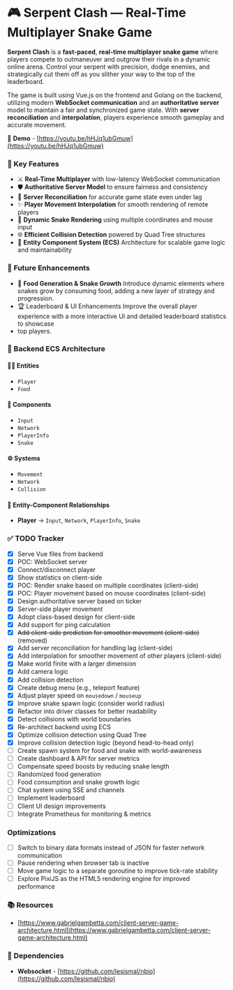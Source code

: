 # 🎮 Serpent Clash — Real-Time Multiplayer Snake Game
**Serpent Clash** is a **fast-paced**, **real-time multiplayer snake game** where players compete to outmaneuver and 
outgrow their rivals in a dynamic online arena. Control your serpent with precision, dodge enemies, and strategically 
cut them off as you slither your way to the top of the leaderboard.

The game is built using Vue.js on the frontend and Golang on the backend, utilizing modern **WebSocket communication** and 
an **authoritative server** model to maintain a fair and synchronized game state. With **server reconciliation** and 
**interpolation**, players experience smooth gameplay and accurate movement.

🎥 **Demo** - [https://youtu.be/hHJq1ubGmuw](https://youtu.be/hHJq1ubGmuw)

### 🔑 Key Features
- ⚔️ **Real-Time Multiplayer** with low-latency WebSocket communication
- 🛡️ **Authoritative Server Model** to ensure fairness and consistency
- 🔄 **Server Reconciliation** for accurate game state even under lag
- ✨ **Player Movement Interpolation** for smooth rendering of remote players
- 🐍 **Dynamic Snake Rendering** using multiple coordinates and mouse input
- 🌐 **Efficient Collision Detection** powered by Quad Tree structures
- 🧩 **Entity Component System (ECS)** Architecture for scalable game logic and maintainability

### 🚀 Future Enhancements
- 🍎 **Food Generation & Snake Growth**
  Introduce dynamic elements where snakes grow by consuming food, adding a new layer of strategy and progression.
- 🏆 Leaderboard & UI Enhancements
  Improve the overall player experience with a more interactive UI and detailed leaderboard statistics to showcase 
- top players.

### 🧱 Backend ECS Architecture

#### 🧍‍♂️ Entities
- `Player`
- `Food`

#### 🧩 Components
- `Input`
- `Network`
- `PlayerInfo`
- `Snake`

#### ⚙️ Systems
- `Movement`
- `Network`
- `Collision`

#### 🔗 Entity-Component Relationships
- **Player** -> `Input`, `Network`, `PlayerInfo`, `Snake`

### ✅ TODO Tracker
- [x] Serve Vue files from backend
- [x] POC: WebSocket server
- [x] Connect/disconnect player
- [x] Show statistics on client-side
- [x] POC: Render snake based on multiple coordinates (client-side)
- [x] POC: Player movement based on mouse coordinates (client-side)
- [x] Design authoritative server based on ticker
- [x] Server-side player movement
- [x] Adopt class-based design for client-side
- [x] Add support for ping calculation
- [x] ~~Add client-side prediction for smoother movement (client-side)~~ (removed)
- [x] Add server reconciliation for handling lag (client-side)
- [x] Add interpolation for smoother movement of other players (client-side)
- [x] Make world finite with a larger dimension
- [x] Add camera logic
- [x] Add collision detection
- [x] Create debug menu (e.g., teleport feature)
- [x] Adjust player speed on `mousedown` / `mouseup`
- [x] Improve snake spawn logic (consider world radius)
- [x] Refactor into driver classes for better readability
- [x] Detect collisions with world boundaries
- [x] Re-architect backend using ECS
- [x] Optimize collision detection using Quad Tree
- [x] Improve collision detection logic (beyond head-to-head only)
- [ ] Create spawn system for food and snake with world-awareness
- [ ] Create dashboard & API for server metrics
- [ ] Compensate speed boosts by reducing snake length
- [ ] Randomized food generation
- [ ] Food consumption and snake growth logic
- [ ] Chat system using SSE and channels
- [ ] Implement leaderboard
- [ ] Client UI design improvements
- [ ] Integrate Prometheus for monitoring & metrics

### Optimizations
- [ ] Switch to binary data formats instead of JSON for faster network communication
- [ ] Pause rendering when browser tab is inactive
- [ ] Move game logic to a separate goroutine to improve tick-rate stability
- [ ] Explore PixiJS as the HTML5 rendering engine for improved performance

### 📚 Resources
- [https://www.gabrielgambetta.com/client-server-game-architecture.html](https://www.gabrielgambetta.com/client-server-game-architecture.html)

### 🔌 Dependencies
- **Websocket** - [https://github.com/lesismal/nbio](https://github.com/lesismal/nbio)
